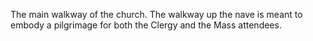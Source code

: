 The main walkway of the church. The walkway up the nave is meant to embody a pilgrimage for both the Clergy and the Mass attendees.